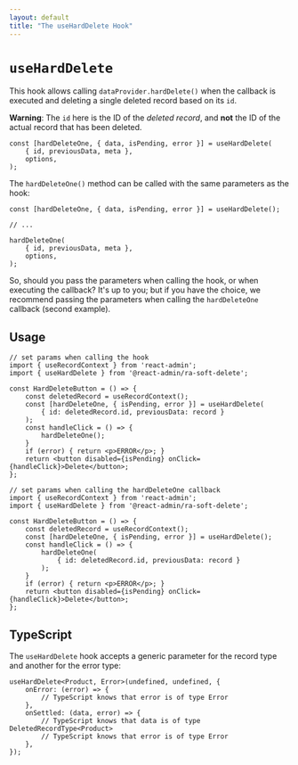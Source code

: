```yaml
---
layout: default
title: "The useHardDelete Hook"
---
```


# `useHardDelete`

This hook allows calling `dataProvider.hardDelete()` when the callback is executed and deleting a single deleted record based on its `id`.

**Warning**: The `id` here is the ID of the *deleted record*, and **not** the ID of the actual record that has been deleted.

```tsx
const [hardDeleteOne, { data, isPending, error }] = useHardDelete(
    { id, previousData, meta },
    options,
);
```

The `hardDeleteOne()` method can be called with the same parameters as the hook:

```tsx
const [hardDeleteOne, { data, isPending, error }] = useHardDelete();

// ...

hardDeleteOne(
    { id, previousData, meta },
    options,
);
```

So, should you pass the parameters when calling the hook, or when executing the callback? It's up to you; but if you have the choice, we recommend passing the parameters when calling the `hardDeleteOne` callback (second example).

## Usage

```tsx
// set params when calling the hook
import { useRecordContext } from 'react-admin';
import { useHardDelete } from '@react-admin/ra-soft-delete';

const HardDeleteButton = () => {
    const deletedRecord = useRecordContext();
    const [hardDeleteOne, { isPending, error }] = useHardDelete(
        { id: deletedRecord.id, previousData: record }
    );
    const handleClick = () => {
        hardDeleteOne();
    }
    if (error) { return <p>ERROR</p>; }
    return <button disabled={isPending} onClick={handleClick}>Delete</button>;
};

// set params when calling the hardDeleteOne callback
import { useRecordContext } from 'react-admin';
import { useHardDelete } from '@react-admin/ra-soft-delete';

const HardDeleteButton = () => {
    const deletedRecord = useRecordContext();
    const [hardDeleteOne, { isPending, error }] = useHardDelete();
    const handleClick = () => {
        hardDeleteOne(
            { id: deletedRecord.id, previousData: record }
        );
    }
    if (error) { return <p>ERROR</p>; }
    return <button disabled={isPending} onClick={handleClick}>Delete</button>;
};
```

## TypeScript

The `useHardDelete` hook accepts a generic parameter for the record type and another for the error type:

```tsx
useHardDelete<Product, Error>(undefined, undefined, {
    onError: (error) => {
        // TypeScript knows that error is of type Error
    },
    onSettled: (data, error) => {
        // TypeScript knows that data is of type DeletedRecordType<Product>
        // TypeScript knows that error is of type Error
    },
});
```
